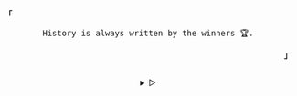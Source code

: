 <p align="left">
  <b><samp>「</samp></b>
</p>
<p align="center">
  <samp>
    History is always written by the winners 🏆.<br>
  </samp>
</p>
<p align="right">
  <b><samp>」</samp></b>
</p>

<br>

<details align="center">
  <summary> &#9655;</summary>

  <h2></h2><br>
  <p align="center">
  <br />
  <samp>
    [<a href="https://t.me/noobzhaxme" target="_blank">telegram</a>]
    [<a href="https://ko-fi.com/noobzhax" target="_blank">ko-fi</a>]
    [<a href="mailto:admin@masih.tk" target="_blank">mail</a>]
  </samp>
  <br />
  <!--<br />-->
  <!--<samp>-->
  <!--  <img src="https://komarev.com/ghpvc/?username=noobzhax&label=Profile%20views&color=0e75b6&style=flat-square"&label=👀 alt="noobzhax" />-->
  <!--</samp>-->
  </p>

  <h2></h2><br>
</details>